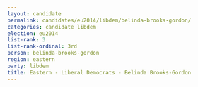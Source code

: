 ```yaml
---
layout: candidate
permalink: candidates/eu2014/libdem/belinda-brooks-gordon/
categories: candidate libdem
election: eu2014
list-rank: 3
list-rank-ordinal: 3rd
person: belinda-brooks-gordon
region: eastern
party: libdem
title: Eastern - Liberal Democrats - Belinda Brooks-Gordon
---
```

